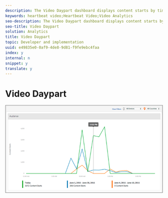 ```yaml
---
description: The Video Daypart dashboard displays content starts by time of day to let you quickly view when your audience is engaged.
keywords: heartbeat video;Heartbeat Video;Video Analytics
seo-description: The Video Daypart dashboard displays content starts by time of day to let you quickly view when your audience is engaged.
seo-title: Video Daypart
solution: Analytics
title: Video Daypart
topic: Developer and implementation
uuid: e49835e0-0af9-4de8-9d81-f9fe9ebc4faa
index: y
internal: n
snippet: y
translate: y
---
```


# Video Daypart

![](assets/video-daypart-report.png) 
